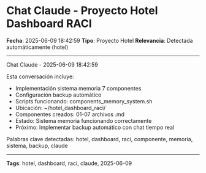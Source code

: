 # Chat Claude - Proyecto Hotel Dashboard RACI
**Fecha**: 2025-06-09 18:42:59
**Tipo**: Proyecto Hotel
**Relevancia**: Detectada automáticamente (hotel)

---

Chat Claude - 2025-06-09 18:42:59

Esta conversación incluye:
- Implementación sistema memoria 7 componentes
- Configuración backup automático
- Scripts funcionando: components_memory_system.sh
- Ubicación: ~/hotel_dashboard_raci/
- Componentes creados: 01-07 archivos .md
- Estado: Sistema memoria funcionando correctamente
- Próximo: Implementar backup automático con chat tiempo real

Palabras clave detectadas: hotel, dashboard, raci, componente, memoria, sistema, backup, claude

---

**Tags**: hotel, dashboard, raci, claude, 2025-06-09
